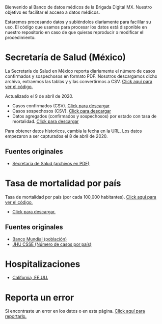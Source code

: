 
Bienvenido al Banco de datos médicos de la Brigada Digital MX. Nuestro objetivo es facilitar el acceso a datos médicos.

Estaremos procesando datos y subiéndolos diariamente para facililar su uso. El código que usamos para procesar los datos está disponible en nuestro repositorio en caso de que quieras reproducir o modificar el procedimiento.

# Secretaría de Salud (México)

La Secretaría de Salud en México reporta diariamente el número de casos confirmados y sospechosos en formato PDF. Nosotros descargamos dicho archivo, extraemos las tablas y y las convertirmos a CSV. [Click aquí para ver el código.](https://github.com/brigadadigitalmx/policy-briefs-medical/tree/master/pipelines/mx-health-ministry)

Actualizado el 9 de abril de 2020.

 
* Casos confirmados (CSV). [Click para descargar](https://mx-covid-data.s3-us-west-1.amazonaws.com/mx-health-ministry/2020.04.09/confirmed.csv)
* Casos sospechosos (CSV). [Click para descargar](https://mx-covid-data.s3-us-west-1.amazonaws.com/mx-health-ministry/2020.04.09/suspected.csv)
* Datos agregados (confirmados y sospechosos) por estado con tasa de mortalidad. [Click para descargar](https://mx-covid-data.s3-us-west-1.amazonaws.com/mx-health-ministry/2020.04.09/cases_pop.csv)

Para obtener datos historicos, cambia la fecha en la URL. Los datos empezaron a ser capturados el 8 de abril de 2020.

## Fuentes originales

* [Secretaría de Salud (archivos en PDF)](https://www.gob.mx/salud/documentos/coronavirus-covid-19-comunicado-tecnico-diario-238449)


# Tasa de mortalidad por país

Tasa de mortalidad por país (por cada 100,000 habitantes). [Click aquí para ver el código.](https://github.com/brigadadigitalmx/policy-briefs-medical/tree/master/pipelines/mortality)

* [Click para descargar.](https://mx-covid-data.s3-us-west-1.amazonaws.com/mortality_rate.csv)

## Fuentes originales

* [Banco Mundial (población)](https://data.worldbank.org/indicator/sp.pop.totl)
* [JHU CSSE (Número de casos por país)](https://github.com/CSSEGISandData/COVID-19)

# Hospitalizaciones

* [California, EE.UU.](https://data.chhs.ca.gov/dataset/california-covid-19-hospital-data-and-case-statistics/resource/6cd8d424-dfaa-4bdd-9410-a3d656e1176e)


# Reporta un error

Si encontraste un error en los datos o en esta página. [Click aquí para reportarlo.](https://github.com/brigadadigitalmx/policy-briefs-medical/issues/new)

